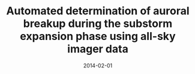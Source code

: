 ---
title: "Automated determination of auroral breakup during the substorm expansion phase using all-sky imager data"
collection: publications
permalink: /publication/2014-02-01-Murphy
date: 2014-02-01
venue: 'Journal of Geophysical Research: Space Physics'
paperurl: 'https://doi.org/10.1002/2013JA018773'
citation: 'Murphy, K. R., Miles, D. M., Watt, C. E. J., Rae, I. J., Mann, I. R., &amp; Frey, H. U. (2014). Automated determination of auroral breakup during the substorm expansion phase using all-sky imager data. Journal of Geophysical Research: Space Physics, 119(2), 1414-1427. '
---